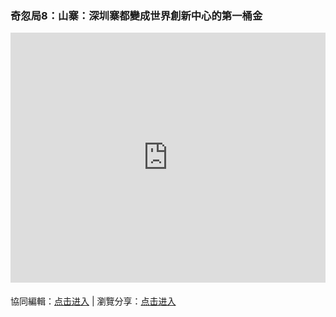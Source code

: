 ### 奇忽局8：山寨：深圳寨都變成世界創新中心的第一桶金

<iframe width="100%" height="400" frameborder="0" src="https://www.mindmeister.com/maps/public_map_shell/1810751813/8?width=600&height=400&z=auto&t=Q1jZudQXdB&no_logo=1" scrolling="no" style="overflow: hidden; margin-bottom: 5px;">Your browser is not able to display frames. Please visit <a href="https://www.mindmeister.com/1810751813/8?t=Q1jZudQXdB" target="_blank">奇忽局8：山寨：深圳寨都變成世界創新中心的第一桶金</a> on MindMeister.</iframe>

協同編輯：[点击进入](https://mm.tt/1810751813?t=Q1jZudQXdB) | 瀏覽分享：[点击进入](https://www.mindmeister.com/1810751813/8)